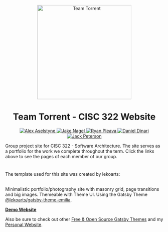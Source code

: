 <p align="center">
  <img alt="Team Torrent" src="https://cryptologos.cc/logos/bittorrent-bttold-logo.png" width="300" height= "300" />
</p>
<h1 align="center">
  Team Torrent - CISC 322 Website
</h1>

<p align="center">
  <a href="https://aselstyne.com">
    <img alt="Alex Aselstyne" src="https://img.shields.io/badge/-Alex_Aselstyne-blue">
  </a>
  <a href="https://github.com/boooleann">
    <img alt="Jake Nagel" src="https://img.shields.io/badge/-Jake_Nagel-blue">
  </a>
  <a href="https://github.com/PudofkinMini">
    <img alt="Ryan Pleava" src="https://img.shields.io/badge/-Ryan_Pleava-blue">
  </a>
  <a href="https://dinari.ca/">
    <img alt="Daniel Dinari" src="https://img.shields.io/badge/-Daniel_Dinari-blue">
  </a>
  <a href="https://www.linkedin.com/in/jack-peterson-b106a1266/">
    <img alt="Jack Peterson" src="https://img.shields.io/badge/-Jack_Peterson-blue">
  </a>
</p>

Group project site for CISC 322 - Software Architecture. The site serves as a portfolio for the work we complete throughout the term. Click the links above to see the pages of each member of our group.

<h1></h1>
The template used for this site was created by lekoarts:
<br/><br/>

Minimalistic portfolio/photography site with masonry grid, page transitions and big images. Themeable with Theme UI. Using the Gatsby Theme [@lekoarts/gatsby-theme-emilia](https://github.com/LekoArts/gatsby-themes/tree/main/themes/gatsby-theme-emilia).

[**Demo Website**](https://emilia.lekoarts.de)

Also be sure to check out other [Free & Open Source Gatsby Themes](https://themes.lekoarts.de) and my [Personal Website](https://www.lekoarts.de?utm_source=emilia&utm_medium=Starter).
